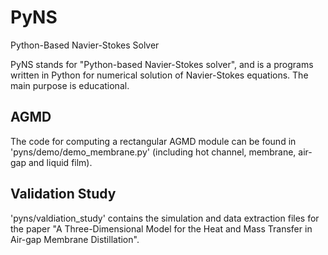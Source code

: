 # PyNS
Python-Based Navier-Stokes Solver

PyNS stands for "Python-based Navier-Stokes solver", and is a programs written in Python for numerical solution of Navier-Stokes equations.  The main purpose is educational.

## AGMD
The code for computing a rectangular AGMD module can be found in 'pyns/demo/demo_membrane.py' (including hot channel, membrane, air-gap and liquid film).

## Validation Study
'pyns/valdiation_study' contains the simulation and data extraction files for the paper "A Three-Dimensional Model for the Heat and Mass Transfer in Air-gap Membrane Distillation".
